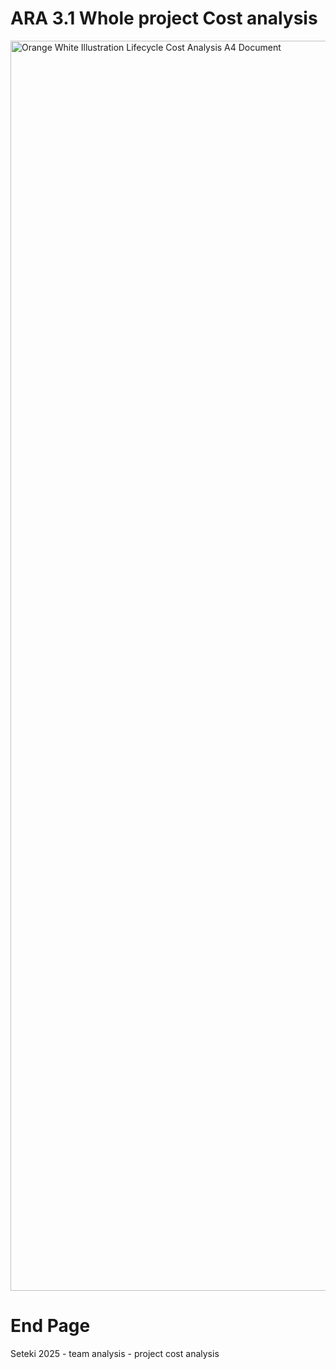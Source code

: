 # ARA 3.1 Whole project Cost analysis


<img width="1414" height="2000" alt="Orange White Illustration Lifecycle Cost Analysis A4 Document" src="https://github.com/user-attachments/assets/90502cda-56ef-4436-b96f-ea6b3bdd5e03" />

# End Page
Seteki 2025 - team analysis - project cost analysis
